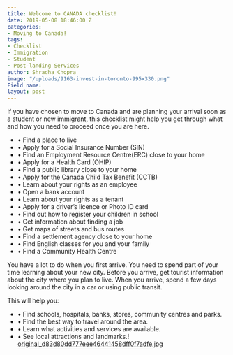 ```yaml
---
title: Welcome to CANADA checklist!
date: 2019-05-08 18:46:00 Z
categories:
- Moving to Canada!
tags:
- Checklist
- Immigration
- Student
- Post-landing Services
author: Shradha Chopra
image: "/uploads/9163-invest-in-toronto-995x330.png"
Field name: 
layout: post
---
```


If you have chosen to move to Canada and are planning your arrival soon as a student or new immigrant, this checklist might help you get through what and how you need to proceed once you are here.

* • Find a place to live
* • Apply for a Social Insurance Number (SIN)
* • Find an Employment Resource Centre(ERC) close to your home
* • Apply for a Health Card (OHIP)
* • Find a public library close to your home
* • Apply for the Canada Child Tax Benefit (CCTB)
* • Learn about your rights as an employee
* • Open a bank account
* • Learn about your rights as a tenant
* • Apply for a driver’s licence or Photo ID card
* • Find out how to register your children in school
* • Get information about finding a job
* • Get maps of streets and bus routes
* • Find a settlement agency close to your home
* • Find English classes for you and your family
* • Find a Community Health Centre

You have a lot to do when you first arrive. You need to spend part of your time learning about your new city.
Before you arrive, get tourist information about the city where you plan to live. When you arrive, spend a few days looking around the city in a car or using public transit.

This will help you:
* • Find schools, hospitals, banks, stores, community centres and parks.
* • Find the best way to travel around the area.
* • Learn what activities and services are available.
* • See local attractions and landmarks.!
[original_d83d80dd777eee46441458dff0f7adfe.jpg](/uploads/original_d83d80dd777eee46441458dff0f7adfe.jpg)
